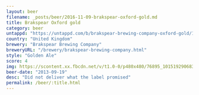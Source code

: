 ```yaml
---
layout: beer
filename: _posts/beer/2016-11-09-brakspear-oxford-gold.md
title: Brakspear Oxford gold
category: beer
untappd: "https://untappd.com/b/brakspear-brewing-company-oxford-gold/14933"
country: "United Kingdom"
brewery: "Brakspear Brewing Company"
breweryURL: "/brewery/brakspear-brewing-company.html"
style: "Golden Ale"
score: 4
img: https://scontent.xx.fbcdn.net/v/t1.0-0/p480x480/76895_10151929068333745_1039559147_n.jpg?_nc_cat=107&oh=f60173d7611c3be9d23e5c6de834454c&oe=5C565C57
beer-date: "2013-09-19"
desc: "Did not deliver what the label promised"
permalink: /beer/:title.html
---
```

